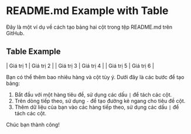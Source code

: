 # README.md Example with Table

Đây là một ví dụ về cách tạo bảng hai cột trong tệp README.md trên GitHub.

## Table Example


| Giá trị 1 | Giá trị 2 |
| Giá trị 3 | Giá trị 4 |
| Giá trị 5 | Giá trị 6 |

Bạn có thể thêm bao nhiêu hàng và cột tùy ý. Dưới đây là các bước để tạo bảng:

1. Bắt đầu với một hàng tiêu đề, sử dụng các dấu `|` để tách các cột.
2. Trên dòng tiếp theo, sử dụng `-` để tạo đường kẻ ngang cho tiêu đề cột.
3. Thêm dữ liệu của bạn vào các hàng tiếp theo, sử dụng các dấu `|` để tách các cột.

Chúc bạn thành công!
